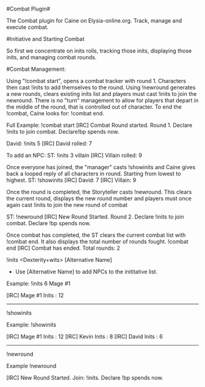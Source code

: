 #Combat Plugin#

The Combat plugin for Caine on Elysia-online.org. Track, manage and execute combat.

#Initiative and Starting Combat

So first we concentrate on inits rolls, tracking those inits, displaying those inits, and managing combat rounds.

#Combat Management:

Using "!combat start", opens a combat tracker with round 1. 
Characters then cast !inits to add themselves to the round.
Using !newround generates a new rounds, clears existing inits list and players must cast !inits to join the newround.
There is no "turn" management to allow for players that depart in the middle of the round, that is controlled out of character.
To end the !combat, Caine looks for: !combat end.

Full Example:
!combat start
[IRC] <Caine> Combat Round started. Round 1. Declare !inits to join combat. Declare!bp spends now.

David: !inits 5
[IRC] <Caine> David rolled: 7

To add an NPC:
ST: !inits 3 villain
[IRC] <Caine> Villain rolled: 9

Once everyone has joined, the "manager" casts !showinits and Caine gives back a looped reply of all characters in round. Starting from lowest to highest.
ST: !showinits
[IRC] <Caine> David: 7
[IRC] <Caine> Villain: 9


Once the round is completed, the Storyteller casts !newround. This clears the current round, displays the new round number
and players must once again cast !inits to join the new round of combat

ST: !newround
[IRC] <Caine> New Round Started. Round 2. Declare !inits to join combat. Declare !bp spends now.

Once combat has completed, the ST clears the current combat list with !combat end. It also displays the total number of rounds fought.
!combat end
[IRC] <Caine> Combat has ended. Total rounds: 2

!inits <Dexterity+wits> [Alternative Name]
* Use [Alternative Name] to add NPCs to the inititative list.

Example:
!inits 6 Mage #1

[IRC] <Caine> Mage #1 Inits : 12


-----------

!showinits

Example:
!showinits

[IRC] <Caine> Mage #1 Inits : 12
[IRC] <Caine> Kevin Inits   : 8
[IRC] <Caine> David Inits   : 6


-------------

!newround

Example
!newround

[IRC] <Caine> New Round Started. Join: !inits. Declare !bp spends now.
